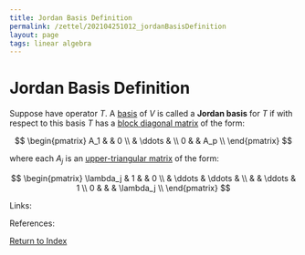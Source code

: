 ```yaml
---
title: Jordan Basis Definition
permalink: /zettel/202104251012_jordanBasisDefinition
layout: page
tags: linear algebra
---
```

# Jordan Basis Definition

Suppose have operator $T$. A [basis](202102072233_matrixLinearMap) of $V$ is called a 
**Jordan basis** for $T$ if with respect to this basis $T$ has a [block diagonal matrix](202104241535_blockDiagonalMatrixDefinition)
of the form:

$$
\begin{pmatrix}
A_1 & & 0 \\
 & \ddots & \\
 0 & & A_p \\
\end{pmatrix}
$$

where each $A_j$ is an [upper-triangular matrix](202102131604_upperTriangularMatrix) of the form:

$$
\begin{pmatrix}
\lambda_j & 1 & & 0 \\
 & \ddots &  \ddots & \\
 & & \ddots & 1 \\
 0 & & & \lambda_j \\
\end{pmatrix}
$$

Links: 

References: 

[Return to Index](index)